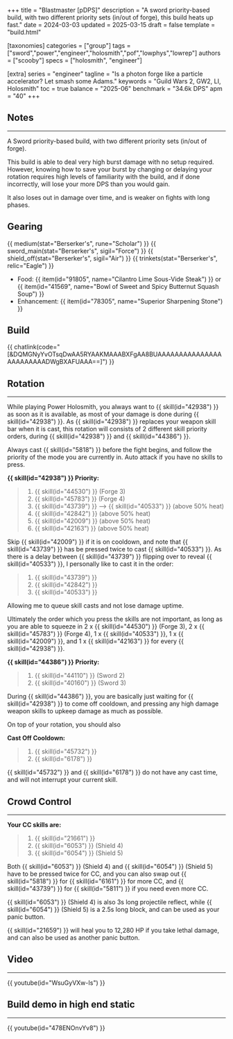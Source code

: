 +++
title = "Blastmaster [pDPS]"
description = "A sword priority-based build, with two different priority sets (in/out of forge), this build heats up fast."
date = 2024-03-03
updated = 2025-03-15
draft = false
template = "build.html"


[taxonomies]
categories = ["group"]
tags = ["sword","power","engineer","holosmith","pof","lowphys","lowrep"]
authors = ["scooby"]
specs = ["holosmith", "engineer"]

[extra]
series = "engineer"
tagline = "Is a photon forge like a particle accelerator? Let smash some Adams."
keywords = "Guild Wars 2, GW2, LI, Holosmith"
toc = true
balance = "2025-06"
benchmark = "34.6k DPS"
apm = "40"
+++

## Notes

---

A Sword priority-based build, with two different priority sets (in/out of forge).

This build is able to deal very high burst damage with no setup required. However, knowing how to save your burst by changing or delaying your rotation requires high levels of familiarity with the build, and if done incorrectly, will lose your more DPS than you would gain.

It also loses out in damage over time, and is weaker on fights with long phases.

## Gearing

{{ medium(stat="Berserker's", rune="Scholar") }}
{{ sword_main(stat="Berserker's", sigil="Force") }}
{{ shield_off(stat="Berserker's", sigil="Air") }}
{{ trinkets(stat="Berserker's", relic="Eagle") }}

- Food: {{ item(id="91805", name="Cilantro Lime Sous-Vide Steak") }} or {{ item(id="41569", name="Bowl of Sweet and Spicy Butternut Squash Soup") }}
- Enhancement: {{ item(id="78305", name="Superior Sharpening Stone") }}

## Build

{{ chatlink(code="[&DQMGNyYvOTsqDwAA5RYAAKMAAABXFgAA8BUAAAAAAAAAAAAAAAAAAAAAAAADWgBXAFUAAA==]") }}

## Rotation

---

While playing Power Holosmith, you always want to {{ skill(id="42938") }} as soon as it is available, as most of your damage is done during {{ skill(id="42938") }}. As {{ skill(id="42938") }} replaces your weapon skill bar when it is cast, this rotation will consists of 2 different skill priority orders, during {{ skill(id="42938") }} and {{ skill(id="44386") }}.

Always cast {{ skill(id="5818") }} before the fight begins, and follow the priority of the mode you are currently in. Auto attack if you have no skills to press.

**{{ skill(id="42938") }} Priority:**
> 1. {{ skill(id="44530") }} (Forge 3)
> 2. {{ skill(id="45783") }} (Forge 4)
> 3. {{ skill(id="43739") }} --> {{ skill(id="40533") }} (above 50% heat)
> 4. {{ skill(id="42842") }} (above 50% heat)
> 5. {{ skill(id="42009") }} (above 50% heat)
> 6. {{ skill(id="42163") }} (above 50% heat)

Skip {{ skill(id="42009") }} if it is on cooldown, and note that {{ skill(id="43739") }} has be pressed twice to cast {{ skill(id="40533") }}. As there is a delay between {{ skill(id="43739") }} flipping over to reveal {{ skill(id="40533") }}, I personally like to cast it in the order:
> 1. {{ skill(id="43739") }}
> 2. {{ skill(id="42842") }}
> 3. {{ skill(id="40533") }}

Allowing me to queue skill casts and not lose damage uptime.

Ultimately the order which you press the skills are not important, as long as you are able to squeeze in 2 x {{ skill(id="44530") }} (Forge 3), 2 x {{ skill(id="45783") }} (Forge 4), 1 x {{ skill(id="40533") }}, 1 x {{ skill(id="42009") }}, and 1 x {{ skill(id="42163") }} for every {{ skill(id="42938") }}.

**{{ skill(id="44386") }} Priority:**
> 1. {{ skill(id="44110") }} (Sword 2)
> 1. {{ skill(id="40160") }} (Sword 3)

During {{ skill(id="44386") }}, you are basically just waiting for {{ skill(id="42938") }} to come off cooldown, and pressing any high damage weapon skills to upkeep damage as much as possible.

On top of your rotation, you should also

**Cast Off Cooldown:**
> 1. {{ skill(id="45732") }}
> 1. {{ skill(id="6178") }}

{{ skill(id="45732") }} and {{ skill(id="6178") }} do not have any cast time, and will not interrupt your current skill.

## Crowd Control

---

**Your CC skills are:** 
> 1. {{ skill(id="21661") }}
> 2. {{ skill(id="6053") }} (Shield 4)
> 3. {{ skill(id="6054") }} (Shield 5)

Both {{ skill(id="6053") }} (Shield 4) and {{ skill(id="6054") }} (Shield 5) have to be pressed twice for CC, and you can also swap out {{ skill(id="5818") }} for {{ skill(id="6161") }} for more CC, and {{ skill(id="43739") }} for {{ skill(id="5811") }} if you need even more CC.

{{ skill(id="6053") }} (Shield 4) is also 3s long projectile reflect, while {{ skill(id="6054") }} (Shield 5) is a 2.5s long block, and can be used as your panic button.

{{ skill(id="21659") }} will heal you to 12,280 HP if you take lethal damage, and can also be used as another panic button.

## Video

---

{{ youtube(id="WsuGyVXw-Is") }}

## Build demo in high end static

---

{{ youtube(id="478ENOnvYv8") }}
